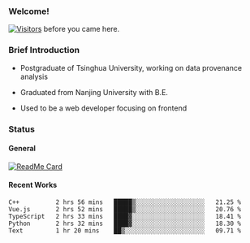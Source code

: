 ### Welcome!

[![Visitors](https://visitor-badge.laobi.icu/badge?page_id=HermitSun.HermitSun)]() before you came here.

### Brief Introduction

- Postgraduate of Tsinghua University, working on data provenance analysis

- Graduated from Nanjing University with B.E.

- Used to be a web developer focusing on frontend

### Status

#### General

[![ReadMe Card](https://github-readme-stats.hermitsun.vercel.app/api?username=HermitSun&count_private=true&show_icons=true)]()

#### Recent Works

<!--START_SECTION:waka-->
```text
C++          2 hrs 56 mins   █████▒░░░░░░░░░░░░░░░░░░░   21.25 % 
Vue.js       2 hrs 52 mins   █████▒░░░░░░░░░░░░░░░░░░░   20.76 % 
TypeScript   2 hrs 33 mins   ████▓░░░░░░░░░░░░░░░░░░░░   18.41 % 
Python       2 hrs 32 mins   ████▓░░░░░░░░░░░░░░░░░░░░   18.30 % 
Text         1 hr 20 mins    ██▒░░░░░░░░░░░░░░░░░░░░░░   09.71 % 
```
<!--END_SECTION:waka-->
